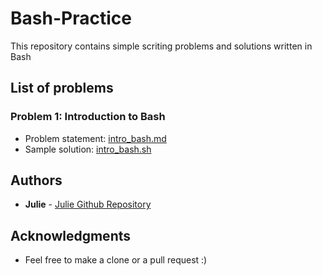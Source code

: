 # Bash-Practice
This repository contains simple scriting problems and solutions written in Bash

## List of problems
### Problem 1: Introduction to Bash
* Problem statement: [intro_bash.md](https://github.com/juliehub/Bash-Practice/blob/master/intro_bash.md)
* Sample solution: [intro_bash.sh](https://github.com/juliehub/Bash-Practice/blob/master/intro_bash.sh)

## Authors

* **Julie** - [Julie Github Repository](https://github.com/juliehub)

## Acknowledgments

* Feel free to make a clone or a pull request :)

